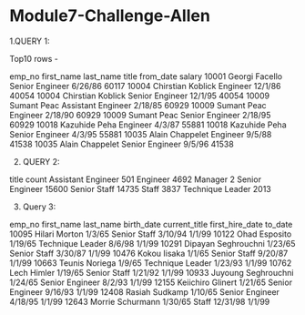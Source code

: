 # Module7-Challenge-Allen

1.QUERY 1:

Top10 rows -

emp_no	first_name	last_name	title	from_date	salary
10001	Georgi	Facello	Senior Engineer	6/26/86	60117
10004	Chirstian	Koblick	Engineer	12/1/86	40054
10004	Chirstian	Koblick	Senior Engineer	12/1/95	40054
10009	Sumant	Peac	Assistant Engineer	2/18/85	60929
10009	Sumant	Peac	Engineer	2/18/90	60929
10009	Sumant	Peac	Senior Engineer	2/18/95	60929
10018	Kazuhide	Peha	Engineer	4/3/87	55881
10018	Kazuhide	Peha	Senior Engineer	4/3/95	55881
10035	Alain	Chappelet	Engineer	9/5/88	41538
10035	Alain	Chappelet	Senior Engineer	9/5/96	41538



2. QUERY 2:

title	count
Assistant Engineer	501
Engineer	4692
Manager	2
Senior Engineer	15600
Senior Staff	14735
Staff	3837
Technique Leader	2013

3. Query 3:

emp_no	first_name	last_name	birth_date	current_title	first_hire_date	to_date
10095	Hilari	Morton	1/3/65	Senior Staff	3/10/94	1/1/99
10122	Ohad	Esposito	1/19/65	Technique Leader	8/6/98	1/1/99
10291	Dipayan	Seghrouchni	1/23/65	Senior Staff	3/30/87	1/1/99
10476	Kokou	Iisaka	1/1/65	Senior Staff	9/20/87	1/1/99
10663	Teunis	Noriega	1/9/65	Technique Leader	1/23/93	1/1/99
10762	Lech	Himler	1/19/65	Senior Staff	1/21/92	1/1/99
10933	Juyoung	Seghrouchni	1/24/65	Senior Engineer	8/2/93	1/1/99
12155	Keiichiro	Glinert	1/21/65	Senior Engineer	9/16/93	1/1/99
12408	Rasiah	Sudkamp	1/10/65	Senior Engineer	4/18/95	1/1/99
12643	Morrie	Schurmann	1/30/65	Staff	12/31/98	1/1/99

